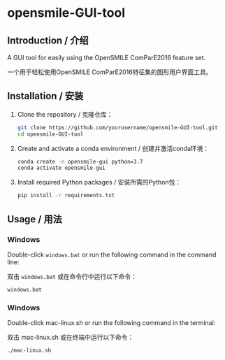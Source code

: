 # opensmile-GUI-tool

## Introduction / 介绍

A GUI tool for easily using the OpenSMILE ComParE2016 feature set.

一个用于轻松使用OpenSMILE ComParE2016特征集的图形用户界面工具。

## Installation / 安装

1. Clone the repository / 克隆仓库：

    ```sh
    git clone https://github.com/yourusername/opensmile-GUI-tool.git
    cd opensmile-GUI-tool
    ```

2. Create and activate a conda environment / 创建并激活conda环境：

    ```sh
    conda create -n opensmile-gui python=3.7
    conda activate opensmile-gui
    ```

3. Install required Python packages / 安装所需的Python包：

    ```sh
    pip install -r requirements.txt
    ```

## Usage / 用法

### Windows

Double-click `windows.bat` or run the following command in the command line:

双击 `windows.bat` 或在命令行中运行以下命令：

```sh
windows.bat
```

### Windows

Double-click mac-linux.sh or run the following command in the terminal:

双击 mac-linux.sh 或在终端中运行以下命令：

```sh
./mac-linux.sh
```
